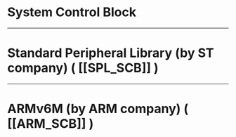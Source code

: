 # System Control Block

---

# Standard Peripheral Library (by ST company) ( [[SPL_SCB]] )

---

# ARMv6M (by ARM company) ( [[ARM_SCB]] )
